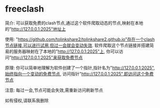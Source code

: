 # freeclash
简介:
可以获取免费的clash节点,通过这个软件爬取动态的节点,映射在本地的"http://127.0.0.1:2025"地址上

使用:
"https://github.com/tolinkshare2/tolinkshare2.github.io"存在一个clash节点链接,可以进行试用,但过一会就会变动失效.
软件爬取这个节点链接并搭建简易的服务器映射在了本地的"http://127.0.0.1:2025"上,
你可以访问"http://127.0.0.1:2025"来获取免费节点

原理:
你可以简单地理解为软件创建了一个指针,指针名为"http://127.0.0.1:2025",始终指向一个变动的免费节点,
访问指针"http://127.0.0.1:2025",即访问这个免费节点

注意:
每过一会,节点可能会失效,需重新访问刷新节点


如有侵权,请联系我删除
